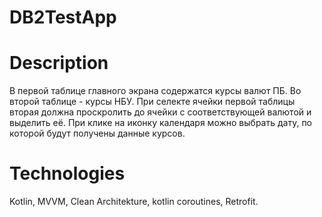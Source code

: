 # DB2TestApp
# Description
 В первой таблице главного экрана содержатся курсы валют ПБ. Во второй таблице - курсы НБУ. При селекте ячейки первой таблицы вторая должна проскролить до ячейки с соответствующей валютой и выделить её. При клике на иконку календаря можно выбрать дату, по которой будут получены данные курсов.
 
 # Technologies
 Kotlin, MVVM, Clean Architekture, kotlin coroutines, Retrofit.

